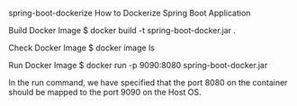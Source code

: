 spring-boot-dockerize
How to Dockerize Spring Boot Application

Build Docker Image
$ docker build -t spring-boot-docker.jar .

Check Docker Image
$ docker image ls

Run Docker Image
$ docker run -p 9090:8080 spring-boot-docker.jar

In the run command, we have specified that the port 8080 on the container should be mapped to the port 9090 on the Host OS.
